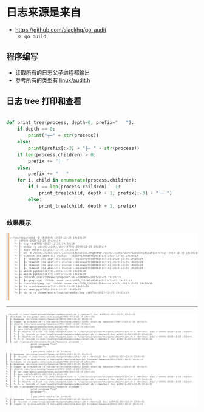 # 日志来源是来自
- https://github.com/slackhq/go-audit
    - `go build`


## 程序编写
- 读取所有的日志父子进程都输出
- 参考所有的类型有 [linux/audit.h](https://github.com/torvalds/linux/blob/master/include/uapi/linux/audit.h)


## 日志 tree 打印和查看
```python

def print_tree(process, depth=0, prefix="   "):
    if depth == 0:
        print("┬─" + str(process)) 
    else:
        print(prefix[:-3] + "├─ " + str(process))
    if len(process.children) > 0:
        prefix += "│  "
    else:
        prefix += "   "
    for i, child in enumerate(process.children):
        if i == len(process.children) - 1:
            print_tree(child, depth + 1, prefix[:-3] + "└─ ")
        else:
            print_tree(child, depth + 1, prefix)
```

### 效果展示
![Alt text](./images/image.png)

---------------------------------------------------

![Alt text](./images/image2.png)